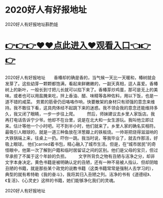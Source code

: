 # 2020好人有好报地址
2020好人有好报地址斟酌娃

# <a href="https://github.com/clnnews/qxgge/issues/2">👉👉👉♥♥点此进入♥观看入口👈👉👉</a>

2020好人有好报地址　　香椿却的确是香的，当气候一天比一天暖和，椿树就会发芽了。这些幼芽一颗颗都饱满，看起来鲜嫩嫩的，一副天真相，逗人喜爱。香椿树上的新叶，一般长到寸把儿长就可以掐下来了。香椿芽炒鸡蛋，那可是无上的美味。或者也可以用盐腌来吃，拌上香油、醋、味精等各种佐料，用以下饭，也是一道不错的咸菜。
劳累的筋骨仍旧咯咯作响，快要散架的身材只有顽强的意念来维持。我不敢往下看，这具肉体经不起跳下来的迷惑。我不领会我的意念还能维持多久，我又闭了眼睛，一步一步往上爬。
　　然后，师妹建议去乡里人家饭店。我再打电话告诉宁少爷。他却不在台里，说是在北大和一女生游玩。我叫他立即过来。估计等他一个小时吧。可不到半小时，他们就来了。乡里人家的确名实相符。最吸引人眼球的，就是一道三种鱼放在洋葱瓣上的铁板烧。一帅哥把烧得滋滋响的大铁锅端上来，往桌上一扔。吓你一跳。我当时说，等我毕业了，就去作那活，好吸上眼球。
他们carried着书包，精心融入了城市生活。但是，在“城市居民”的奇怪眼中，他第一次了解到户籍和临时居留证之间的区别。他们是父母的宝贝，但过早承担了不属于这个年龄的负担。
　　文字所背负之物有丑陋与洁净之分，却非文字本身决定。黄色书籍是被明确认定的丑陋，还有一种不易被人指认、但却阴暗丑陋的书籍，就是那些某个政党的说教书籍（这类书籍常常是强制人去学习的），典型的就有希特勒《我的奋斗》，我将其归入丑陋之列。洁净的书有《道德经》、《复活》、《心灵史》这样的书籍，她们能够净化我们的灵魂。

2020好人有好报地址
